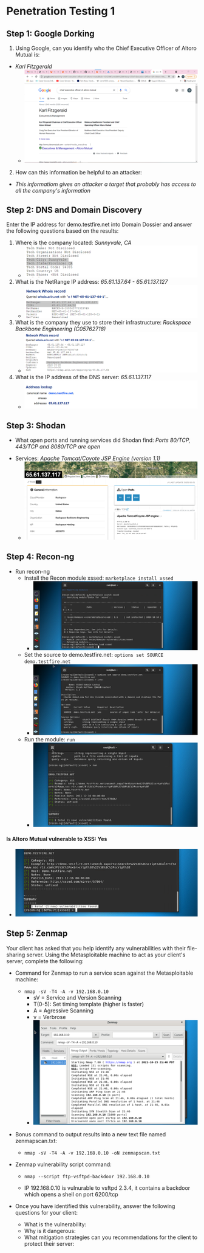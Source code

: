 # Penetration Testing 1

## Step 1: Google Dorking
1. Using Google, can you identify who the Chief Executive Officer of Altoro Mutual is:
* *Karl Fitzgerald*
  * ![alt_text](HW16/image1.png)
2. How can this information be helpful to an attacker:
* *This informatiom gives an attacker a target that probably has access to all the company's information*
## Step 2: DNS and Domain Discovery
Enter the IP address for demo.testfire.net into Domain Dossier and answer the following questions based on the results:
1. Where is the company located: *Sunnyvale, CA*
    * ![alt_text](HW16/image2.png)
2. What is the NetRange IP address: *65.61.137.64 - 65.61.137.127*
    * ![alt_text](HW16/image3.png)
3. What is the company they use to store their infrastructure: *Rackspace Backbone Engineering (C05762718)*
    * ![alt_text](HW16/image4.png)
4. What is the IP address of the DNS server: *65.61.137.117*
    * ![alt_text](HW16/image5.png)
## Step 3: Shodan
- What open ports and running services did Shodan find: *Ports 80/TCP, 443/TCP and 8080/TCP are open*
* Services: *Apache Tomcat/Coyote JSP Engine (version 1.1)*
  * ![alt_text](HW16/image6.png)
## Step 4: Recon-ng
- Run recon-ng
  - Install the Recon module xssed: `marketplace install xssed`
       * ![alt_text](HW16/image7.png)
  - Set the source to demo.testfire.net: `options set SOURCE demo.testfire.net`
      * ![alt_text](HW16/image8.png)
  - Run the module: `run`
      * ![alt_text](HW16/image9.png)
#### Is Altoro Mutual vulnerable to XSS: Yes
   * ![alt_text](HW16/image10.png)

## Step 5: Zenmap
Your client has asked that you help identify any vulnerabilities with their file-sharing server. Using the Metasploitable machine to act as your client's server, complete the following:
- Command for Zenmap to run a service scan against the Metasploitable machine:
  - `nmap -sV -T4 -A -v 192.168.0.10` 
    - sV = Service and Version Scanning 
    - T(0-5): Set timing template (higher is faster) 
    - A = Agressive Scanning
    - v = Verbrose
    * ![alt_text](HW16/image11.png)
- Bonus command to output results into a new text file named zenmapscan.txt: 
  - `nmap -sV -T4 -A -v 192.168.0.10 -oN zenmapscan.txt`

- Zenmap vulnerability script command: 
  - `nmap --script ftp-vsftpd-backdoor 192.168.0.10`
    
  - IP 192.168.0.10 is vulnurable to vsftpd 2.3.4, it contains a backdoor which opens a shell on port 6200/tcp 
- Once you have identified this vulnerability, answer the following questions for your client:
  - What is the vulnerability:
  - Why is it dangerous:
  - What mitigation strategies can you recommendations for the client to protect their server:
